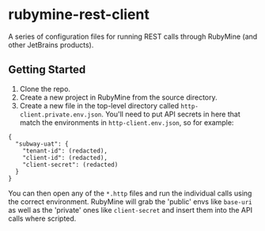 # rubymine-rest-client
A series of configuration files for running REST calls through RubyMine (and other JetBrains products).

## Getting Started
1. Clone the repo.
2. Create a new project in RubyMine from the source directory.
3. Create a new file in the top-level directory called ``http-client.private.env.json``. You'll need to
put API secrets in here that match the environments in ``http-client.env.json``, so for example:
```
{
  "subway-uat": {
    "tenant-id": (redacted),
    "client-id": (redacted),
    "client-secret": (redacted)
  }
}
```
You can then open any of the ``*.http`` files and run the individual calls using the correct environment.
RubyMine will grab the 'public' envs like ``base-uri`` as well as the 'private' ones like `client-secret`
and insert them into the API calls where scripted.
